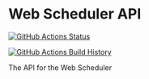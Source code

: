 # Web Scheduler API

[![GitHub Actions Status](https://github.com/web-scheduler/web-scheduler-api/workflows/Build/badge.svg?branch=main)](https://github.com/web-scheduler/web-scheduler-api/actions)

[![GitHub Actions Build History](https://buildstats.info/github/chart/web-scheduler/web-scheduler-api?branch=main&includeBuildsFromPullRequest=false)](https://github.com/web-scheduler/web-scheduler-api/actions)

The API for the Web Scheduler
